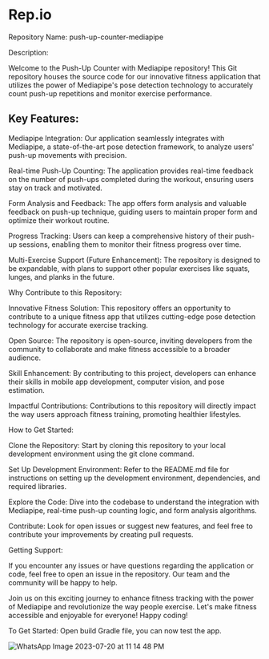 # Rep.io
Repository Name: push-up-counter-mediapipe

Description:

Welcome to the Push-Up Counter with Mediapipe repository! This Git repository houses the source code for our innovative fitness application that utilizes the power of Mediapipe's pose detection technology to accurately count push-up repetitions and monitor exercise performance.

## Key Features:

Mediapipe Integration: Our application seamlessly integrates with Mediapipe, a state-of-the-art pose detection framework, to analyze users' push-up movements with precision.

Real-time Push-Up Counting: The application provides real-time feedback on the number of push-ups completed during the workout, ensuring users stay on track and motivated.

Form Analysis and Feedback: The app offers form analysis and valuable feedback on push-up technique, guiding users to maintain proper form and optimize their workout routine.

Progress Tracking: Users can keep a comprehensive history of their push-up sessions, enabling them to monitor their fitness progress over time.

Multi-Exercise Support (Future Enhancement): The repository is designed to be expandable, with plans to support other popular exercises like squats, lunges, and planks in the future.

Why Contribute to this Repository:

Innovative Fitness Solution: This repository offers an opportunity to contribute to a unique fitness app that utilizes cutting-edge pose detection technology for accurate exercise tracking.

Open Source: The repository is open-source, inviting developers from the community to collaborate and make fitness accessible to a broader audience.

Skill Enhancement: By contributing to this project, developers can enhance their skills in mobile app development, computer vision, and pose estimation.

Impactful Contributions: Contributions to this repository will directly impact the way users approach fitness training, promoting healthier lifestyles.

How to Get Started:

Clone the Repository: Start by cloning this repository to your local development environment using the git clone command.

Set Up Development Environment: Refer to the README.md file for instructions on setting up the development environment, dependencies, and required libraries.

Explore the Code: Dive into the codebase to understand the integration with Mediapipe, real-time push-up counting logic, and form analysis algorithms.

Contribute: Look for open issues or suggest new features, and feel free to contribute your improvements by creating pull requests.

Getting Support:

If you encounter any issues or have questions regarding the application or code, feel free to open an issue in the repository. Our team and the community will be happy to help.

Join us on this exciting journey to enhance fitness tracking with the power of Mediapipe and revolutionize the way people exercise. Let's make fitness accessible and enjoyable for everyone! Happy coding!

To Get Started:
Open build Gradle file, you can now test the app.

![WhatsApp Image 2023-07-20 at 11 14 48 PM](https://github.com/Aries2003/Rep.io/assets/60231411/86a6e49c-dc48-4b8e-b207-6d8f3225b4af)

